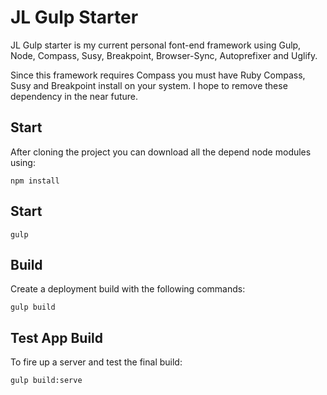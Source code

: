# JL Gulp Starter

JL Gulp starter is my current personal font-end framework using Gulp, Node, Compass, Susy, Breakpoint, Browser-Sync, Autoprefixer and Uglify.

Since this framework requires Compass you must have Ruby Compass, Susy and Breakpoint install on your system.  I hope to remove these dependency in the near future.

## Start

After cloning the project you can download all the depend node modules using:

	npm install


## Start

	gulp

## Build

Create a deployment build with the following commands:

	gulp build

## Test App Build

To fire up a server and test the final build:

	gulp build:serve
